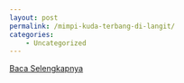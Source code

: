 ```yaml
---
layout: post
permalink: /mimpi-kuda-terbang-di-langit/
categories:
    - Uncategorized
---
```


[Baca Selengkapnya](/08)